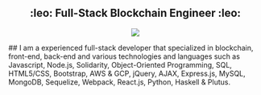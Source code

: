 <h2 align="center">:leo: Full-Stack Blockchain Engineer :leo:</h2>
<p align="center">
  <a href="https://github.com/rTonyCloud" >
    <img src="https://github-profile-trophy.vercel.app/?username=rtonycloud&row=1&column=6&no-bg=true&theme=juicyfresh" />
  </a>
</p>


<p>
## I am a experienced full-stack developer that specialized in blockchain, front-end, back-end and various technologies and languages such as Javascript, Node.js, Solidarity, Object-Oriented Programming, SQL, HTML5/CSS, Bootstrap, AWS & GCP, jQuery, AJAX, Express.js, MySQL, MongoDB, Sequelize, Webpack, React.js, Python, Haskell & Plutus.
</p>
